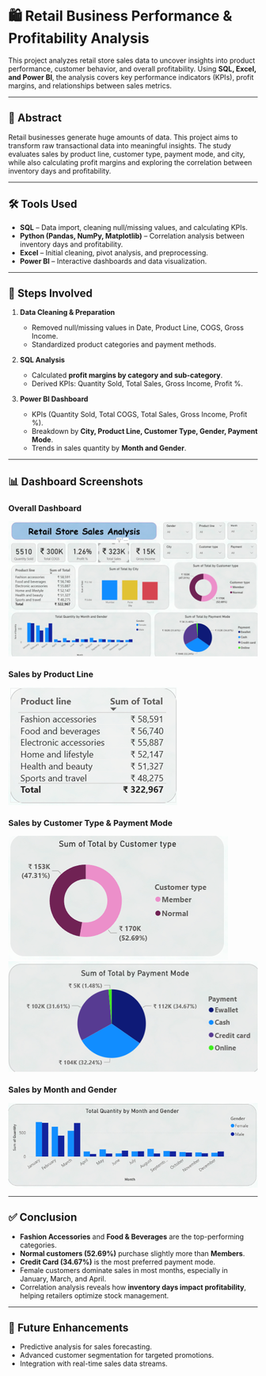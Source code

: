 # 🛍️ Retail Business Performance & Profitability Analysis

This project analyzes retail store sales data to uncover insights into product performance, customer behavior, and overall profitability. Using **SQL, Excel, and Power BI**, the analysis covers key performance indicators (KPIs), profit margins, and relationships between sales metrics.

---

## 📑 Abstract
Retail businesses generate huge amounts of data. This project aims to transform raw transactional data into meaningful insights. The study evaluates sales by product line, customer type, payment mode, and city, while also calculating profit margins and exploring the correlation between inventory days and profitability.

---

## 🛠️ Tools Used
- **SQL** – Data import, cleaning null/missing values, and calculating KPIs.  
- **Python (Pandas, NumPy, Matplotlib)** – Correlation analysis between inventory days and profitability.  
- **Excel** – Initial cleaning, pivot analysis, and preprocessing.  
- **Power BI** – Interactive dashboards and data visualization.  

---

## 🔎 Steps Involved
1. **Data Cleaning & Preparation**  
   - Removed null/missing values in Date, Product Line, COGS, Gross Income.  
   - Standardized product categories and payment methods.  

2. **SQL Analysis**  
   - Calculated **profit margins by category and sub-category**.  
   - Derived KPIs: Quantity Sold, Total Sales, Gross Income, Profit %.  

3. **Power BI Dashboard**  
   - KPIs (Quantity Sold, Total COGS, Total Sales, Gross Income, Profit %).  
   - Breakdown by **City, Product Line, Customer Type, Gender, Payment Mode**.  
   - Trends in sales quantity by **Month and Gender**.  

---

## 📊 Dashboard Screenshots

### Overall Dashboard
![Retail Dashboard](./screenshots/dashboard.png)

### Sales by Product Line
![Sales by Product Line](./screenshots/product_line.png)

### Sales by Customer Type & Payment Mode
![Customer & Payment Analysis](./screenshots/customer.png)
![Customer & Payment Analysis](./screenshots/payment.png)

### Sales by Month and Gender
![Sales by Month & Gender](./screenshots/month_gender.png)

---

## ✅ Conclusion
- **Fashion Accessories** and **Food & Beverages** are the top-performing categories.  
- **Normal customers (52.69%)** purchase slightly more than **Members**.  
- **Credit Card (34.67%)** is the most preferred payment mode.  
- Female customers dominate sales in most months, especially in January, March, and April.  
- Correlation analysis reveals how **inventory days impact profitability**, helping retailers optimize stock management.  

---

## 🚀 Future Enhancements
- Predictive analysis for sales forecasting.  
- Advanced customer segmentation for targeted promotions.  
- Integration with real-time sales data streams.  
